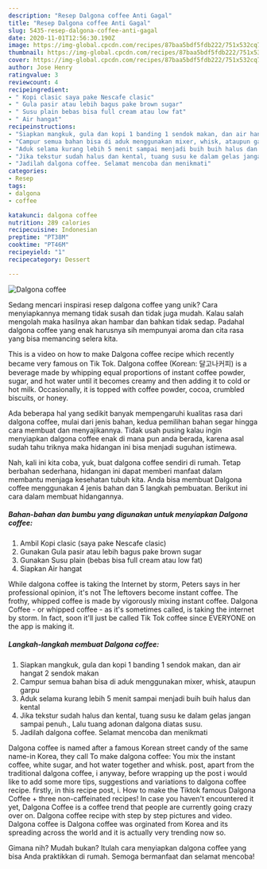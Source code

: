 ```yaml
---
description: "Resep Dalgona coffee Anti Gagal"
title: "Resep Dalgona coffee Anti Gagal"
slug: 5435-resep-dalgona-coffee-anti-gagal
date: 2020-11-01T12:56:30.190Z
image: https://img-global.cpcdn.com/recipes/87baa5bdf5fdb222/751x532cq70/dalgona-coffee-foto-resep-utama.jpg
thumbnail: https://img-global.cpcdn.com/recipes/87baa5bdf5fdb222/751x532cq70/dalgona-coffee-foto-resep-utama.jpg
cover: https://img-global.cpcdn.com/recipes/87baa5bdf5fdb222/751x532cq70/dalgona-coffee-foto-resep-utama.jpg
author: Jose Henry
ratingvalue: 3
reviewcount: 4
recipeingredient:
- " Kopi clasic saya pake Nescafe clasic"
- " Gula pasir atau lebih bagus pake brown sugar"
- " Susu plain bebas bisa full cream atau low fat"
- " Air hangat"
recipeinstructions:
- "Siapkan mangkuk, gula dan kopi 1 banding 1 sendok makan, dan air hangat 2 sendok makan"
- "Campur semua bahan bisa di aduk menggunakan mixer, whisk, ataupun garpu"
- "Aduk selama kurang lebih 5 menit sampai menjadi buih buih halus dan kental"
- "Jika tekstur sudah halus dan kental, tuang susu ke dalam gelas jangan sampai penuh., Lalu tuang adonan dalgona diatas susu."
- "Jadilah dalgona coffee. Selamat mencoba dan menikmati"
categories:
- Resep
tags:
- dalgona
- coffee

katakunci: dalgona coffee 
nutrition: 289 calories
recipecuisine: Indonesian
preptime: "PT38M"
cooktime: "PT46M"
recipeyield: "1"
recipecategory: Dessert

---
```



![Dalgona coffee](https://img-global.cpcdn.com/recipes/87baa5bdf5fdb222/751x532cq70/dalgona-coffee-foto-resep-utama.jpg)

Sedang mencari inspirasi resep dalgona coffee yang unik? Cara menyiapkannya memang tidak susah dan tidak juga mudah. Kalau salah mengolah maka hasilnya akan hambar dan bahkan tidak sedap. Padahal dalgona coffee yang enak harusnya sih mempunyai aroma dan cita rasa yang bisa memancing selera kita.

This is a video on how to make Dalgona coffee recipe which recently became very famous on Tik Tok. Dalgona coffee (Korean: 달고나커피) is a beverage made by whipping equal proportions of instant coffee powder, sugar, and hot water until it becomes creamy and then adding it to cold or hot milk. Occasionally, it is topped with coffee powder, cocoa, crumbled biscuits, or honey.

Ada beberapa hal yang sedikit banyak mempengaruhi kualitas rasa dari dalgona coffee, mulai dari jenis bahan, kedua pemilihan bahan segar hingga cara membuat dan menyajikannya. Tidak usah pusing kalau ingin menyiapkan dalgona coffee enak di mana pun anda berada, karena asal sudah tahu triknya maka hidangan ini bisa menjadi suguhan istimewa.


Nah, kali ini kita coba, yuk, buat dalgona coffee sendiri di rumah. Tetap berbahan sederhana, hidangan ini dapat memberi manfaat dalam membantu menjaga kesehatan tubuh kita. Anda bisa membuat Dalgona coffee menggunakan 4 jenis bahan dan 5 langkah pembuatan. Berikut ini cara dalam membuat hidangannya.

<!--inarticleads1-->

##### Bahan-bahan dan bumbu yang digunakan untuk menyiapkan Dalgona coffee:

1. Ambil  Kopi clasic (saya pake Nescafe clasic)
1. Gunakan  Gula pasir atau lebih bagus pake brown sugar
1. Gunakan  Susu plain (bebas bisa full cream atau low fat)
1. Siapkan  Air hangat


While dalgona coffee is taking the Internet by storm, Peters says in her professional opinion, it&#39;s not The leftovers become instant coffee. The frothy, whipped coffee is made by vigorously mixing instant coffee. Dalgona Coffee - or whipped coffee - as it&#39;s sometimes called, is taking the internet by storm. In fact, soon it&#39;ll just be called Tik Tok coffee since EVERYONE on the app is making it. 

<!--inarticleads2-->

##### Langkah-langkah membuat Dalgona coffee:

1. Siapkan mangkuk, gula dan kopi 1 banding 1 sendok makan, dan air hangat 2 sendok makan
1. Campur semua bahan bisa di aduk menggunakan mixer, whisk, ataupun garpu
1. Aduk selama kurang lebih 5 menit sampai menjadi buih buih halus dan kental
1. Jika tekstur sudah halus dan kental, tuang susu ke dalam gelas jangan sampai penuh., Lalu tuang adonan dalgona diatas susu.
1. Jadilah dalgona coffee. Selamat mencoba dan menikmati


Dalgona coffee is named after a famous Korean street candy of the same name-in Korea, they call To make dalgona coffee: You mix the instant coffee, white sugar, and hot water together and whisk. post, apart from the traditional dalgona coffee, i anyway, before wrapping up the post i would like to add some more tips, suggestions and variations to dalgona coffee recipe. firstly, in this recipe post, i. How to make the Tiktok famous Dalgona Coffee + three non-caffeinated recipes! In case you haven&#39;t encountered it yet, Dalgona Coffee is a coffee trend that people are currently going crazy over on. Dalgona coffee recipe with step by step pictures and video. Dalgona coffee is Dalgona coffee was orginated from Korea and its spreading across the world and it is actually very trending now so. 

Gimana nih? Mudah bukan? Itulah cara menyiapkan dalgona coffee yang bisa Anda praktikkan di rumah. Semoga bermanfaat dan selamat mencoba!
